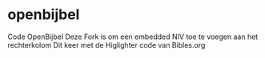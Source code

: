 openbijbel
==========

Code OpenBijbel
Deze Fork is om een embedded NIV toe te voegen aan het rechterkolom
Dit keer met de Higlighter code van Bibles.org
